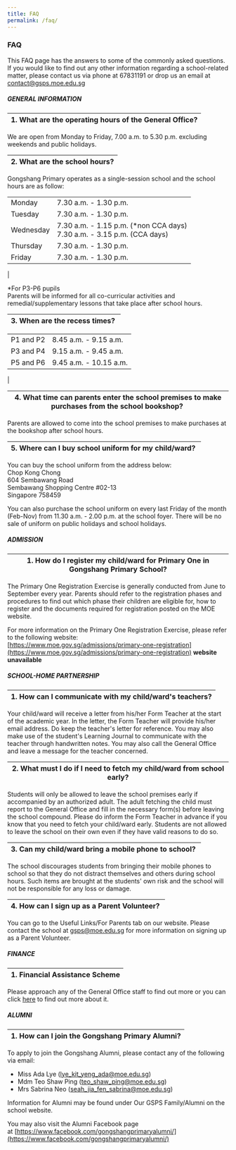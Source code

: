 ```yaml
---
title: FAQ
permalink: /faq/
---
```

### **FAQ**

This FAQ page has the answers to some of the commonly asked questions. If you would like to find out any other information regarding a school-related matter, please contact us via phone at 67831191 or drop us an email at [contact@gsps.moe.edu.sg](mailto:contact@gsps.moe.edu.sg)

#####  **GENERAL INFORMATION**

| 1\. What are the operating hours of the General Office? |
| --- |
We are open from Monday to Friday, 7.00 a.m. to 5.30 p.m. excluding weekends and public holidays.

| 2\. What are the school hours? |
| --- |
Gongshang Primary operates as a single-session school and the school hours are as follow:

| | |
|---|---|
| Monday | 7.30 a.m. - 1.30 p.m.  |
|  Tuesday | 7.30 a.m. - 1.30 p.m. |
|  Wednesday | 7.30 a.m. - 1.15 p.m. (*non CCA days)<br>7.30 a.m. - 3.15 p.m. (CCA days) |
| Thursday | 7.30 a.m. - 1.30 p.m.  |
|  Friday | 7.30 a.m. - 1.30 p.m.  |
|

*For P3-P6 pupils<br>
Parents will be informed for all co-curricular activities and remedial/supplementary lessons that take place after school hours.

| 3\. When are the recess times?  |
| --- |

|  |  |
|---|---|
| P1 and P2 | 8.45 a.m. - 9.15 a.m. |
| P3 and P4 | 9.15 a.m. - 9.45 a.m. |
| P5 and P6  | 9.45 a.m. - 10.15 a.m.  |
|

| 4\. What time can parents enter the school premises to make purchases from the school bookshop?  |
| --- |
Parents are allowed to come into the school premises to make purchases at the bookshop after school hours. 

| 5\. Where can I buy school uniform for my child/ward?  |
| --- |

You can buy the school uniform from the address below:<br>
Chop Kong Chong<br>
604 Sembawang Road<br>
Sembawang Shopping Centre #02-13<br>
Singapore 758459

You can also purchase the school uniform on every last Friday of the month (Feb-Nov) from 11.30 a.m. - 2.00 p.m. at the school foyer. There will be no sale of uniform on public holidays and school holidays.

##### **ADMISSION**

| 1\. How do I register my child/ward for Primary One in Gongshang Primary School? |
| --- |
The Primary One Registration Exercise is generally conducted from June to September every year. Parents should refer to the registration phases and procedures to find out which phase their children are eligible for, how to register and the documents required for registration posted on the MOE website.

For more information on the Primary One Registration Exercise, please refer to the following website:  
[https://www.moe.gov.sg/admissions/primary-one-registration](https://www.moe.gov.sg/admissions/primary-one-registration) **website unavailable**

##### **SCHOOL-HOME PARTNERSHIP**

| 1\. How can I communicate with my child/ward's teachers? |
| --- |
Your child/ward will receive a letter from his/her Form Teacher at the start of the academic year. In the letter, the Form Teacher will provide his/her email address. Do keep the teacher's letter for reference. You may also make use of the student's Learning Journal to communicate with the teacher through handwritten notes. You may also call the General Office and leave a message for the teacher concerned.

| 2\. What must I do if I need to fetch my child/ward from school early? |
| --- |
 Students will only be allowed to leave the school premises early if accompanied by an authorized adult. The adult fetching the child must report to the General Office and fill in the necessary form(s) before leaving the school compound. Please do inform the Form Teacher in advance if you know that you need to fetch your child/ward early. Students are not allowed to leave the school on their own even if they have valid reasons to do so.

| 3\. Can my child/ward bring a mobile phone to school?  |
| --- |
The school discourages students from bringing their mobile phones to school so that they do not distract themselves and others during school hours. Such items are brought at the students' own risk and the school will not be responsible for any loss or damage. 

| 4\. How can I sign up as a Parent Volunteer?  |
| --- |
You can go to the Useful Links/For Parents tab on our website. Please contact the school at gsps@moe.edu.sg for more information on signing up as a Parent Volunteer.

##### **FINANCE**

| 1\. Financial Assistance Scheme |
| --- |
Please approach any of the General Office staff to find out more or you can click [here](https://beta.moe.gov.sg/fees-assistance-awards-scholarships/) to find out more about it.

##### **ALUMNI**

| 1\. How can I join the Gongshang Primary Alumni? |
| --- |
To apply to join the Gongshang Alumni, please contact any of the following via email:
*   Miss Ada Lye ([lye\_kit\_yeng\_ada@moe.edu.sg](mailto:lye\_kit\_yeng\_ada@moe.edu.sg))
*   Mdm Teo Shaw Ping ([teo\_shaw\_ping@moe.edu.sg](mailto:teo\_shaw\_ping@moe.edu.sg))
*   Mrs Sabrina Neo ([seah\_jia\_fen\_sabrina@moe.edu.sg](mailto:seah\_jia\_fen\_sabrina@moe.edu.sg))

Information for Alumni may be found under Our GSPS Family/Alumni on the school website.

You may also visit the Alumni Facebook page at [https://www.facebook.com/gongshangprimaryalumni/](https://www.facebook.com/gongshangprimaryalumni/)